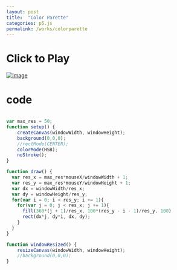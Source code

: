 ```yaml
---
layout: post
title:  "Color Parette"
categories: p5.js
permalink: /works/colorparette
---
```

# Click to Play
[![image](https://kazufumiw.github.io/generativeplayground/images/colorparette.png)](https://kazufumiw.github.io/generativeplayground/colorparette/)

# code
```JavaScript

var max_res = 50;
function setup() {
	createCanvas(windowWidth, windowHeight);
	background(0,0,0);
	//rectMode(CENTER);
	colorMode(HSB);
	noStroke();
}

function draw() {
  var res_x = max_res*mouseX/windowWidth + 1;
  var res_y = max_res*mouseY/windowHeight + 1;
  var dx = windowWidth/res_x;
  var dy = windowHeight/res_y;
  for(var i = 0; i < res_y; i += 1){
    for(var j = 0; j < res_x; j += 1){
      fill(360*(j + 1)/res_x, 100*(res_y - i - 1)/res_y, 100)
      rect(dx*j, dy*i, dx, dy);
    }
  }
}

function windowResized() {
    resizeCanvas(windowWidth, windowHeight);
    //background(0,0,0);
}
```

